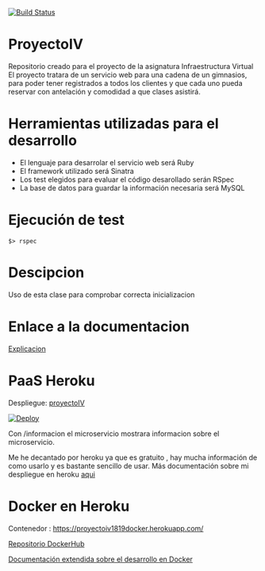 [![Build Status](https://travis-ci.org/juanmaLC/ProyectoIV.svg?branch=master)](https://travis-ci.org/juanmaLC/ProyectoIV)

# ProyectoIV
Repositorio creado para el proyecto de la asignatura Infraestructura Virtual
El proyecto tratara de un servicio web para una cadena de un gimnasios, para poder tener registrados
a todos los clientes y que cada uno pueda reservar con antelación y comodidad a que clases asistirá.




# Herramientas utilizadas para el desarrollo
- El lenguaje para desarrolar el servicio web será Ruby
- El framework utilizado será Sinatra
- Los test elegidos para evaluar el código desarollado serán RSpec
- La base de datos para guardar la información necesaria será MySQL


# Ejecución de test 

    $> rspec
    
    
    
 
# Descipcion
 

Uso de esta clase para comprobar correcta inicializacion

# Enlace a la documentacion
[Explicacion](https://github.com/juanmaLC/ProyectoIV/blob/master/docs/testIntegracion.md) 


# PaaS Heroku


Despliegue: [proyectoIV](https://proyectoiv1819.herokuapp.com/) 

[![Deploy](https://www.herokucdn.com/deploy/button.svg)](https://proyectoiv1819.herokuapp.com/)


Con /informacion el microservicio mostrara informacion sobre el microservicio.

Me he decantado por heroku ya que es gratuito , hay mucha información de como usarlo y es bastante sencillo de usar.
Más documentación sobre mi despliegue en heroku [aqui](https://github.com/juanmaLC/ProyectoIV/blob/master/docs/herokuExplicacion.md) 

# Docker en Heroku

Contenedor : https://proyectoiv1819docker.herokuapp.com/

[Repositorio DockerHub](https://hub.docker.com/r/juanmalc/proyectoiv/)

[Documentación extendida sobre el desarrollo en Docker](https://github.com/juanmaLC/ProyectoIV/blob/master/docs/docker.md)  
